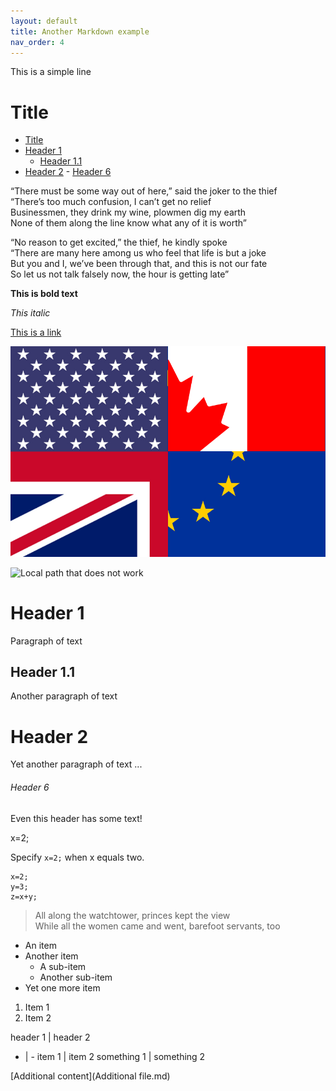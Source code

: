 ```yaml
---
layout: default
title: Another Markdown example
nav_order: 4
---
```


<!-- Example for normal text -->
This is a simple line 

<!-- Example for title -->
Title
=====

<!-- Here comes the TOC -->
- [Title](#title)
- [Header 1](#header-1)
  - [Header 1.1](#header-11)
- [Header 2](#header-2)
          - [Header 6](#header-6)

<!-- Example of paragraph of text -->
“There must be some way out of here,” said the joker to the thief  
“There’s too much confusion, I can’t get no relief  
Businessmen, they drink my wine, plowmen dig my earth  
None of them along the line know what any of it is worth”  

<!-- Example of another paragraph -->
“No reason to get excited,” the thief, he kindly spoke  
“There are many here among us who feel that life is but a joke  
But you and I, we’ve been through that, and this is not our fate  
So let us not talk falsely now, the hour is getting late”

<!-- Example for Bold -->
**This is bold text**

<!-- Example for Italic  -->
*This italic*


<!-- Example for Links -->
[This is a link](http://www.meteo.pl/)

<!-- Example for Images -->
![Alt text](/assets/images/inglisz.jpg "Hover text")

![Local path that does not work](file:///C:/MARTY/dokumenty/Vistula/Podstawowe%20technologie%20komunikacji%20technicznej/Examples/images/inglisz.jpg)



<!-- Example for Headers -->
# Header 1
Paragraph of text
## Header 1.1
Another paragraph of text
# Header 2
Yet another paragraph of text
...
###### Header 6
Even this header has some text!



<!-- Just text -->
x=2;

<!-- Example for inline code -->
Specify `x=2;` when x equals two.

<!-- A block of code -->
```
x=2;
y=3;
z=x+y;
```

<!-- Example for Quote -->
> All along the watchtower, princes kept the view  
> While all the women came and went, barefoot servants, too 

<!-- Example for Bullet List -->
* An item
* Another item
    * A sub-item
    * Another sub-item
* Yet one more item

<!-- Example for Numbered List -->
1. Item 1
2. Item 2

<!-- Example for Tables -->
header 1 | header 2
- | -
item 1 | item 2
something 1 | something 2

<!-- Example for linking to another file-->
[Additional content](Additional file.md)

